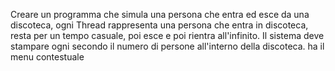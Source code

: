 Creare un programma che simula una persona che entra ed esce da una discoteca, ogni Thread rappresenta una persona che entra in discoteca, resta per un tempo casuale, poi esce e poi
rientra all'infinito.
Il sistema deve stampare ogni secondo il numero di persone all'interno della discoteca.
ha il menu contestuale
